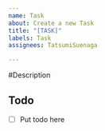 ```yaml
---
name: Task
about: Create a new Task
title: "[TASK]"
labels: Task
assignees: TatsumiSuenaga

---
```


#Description

## Todo

- [ ] Put todo here
